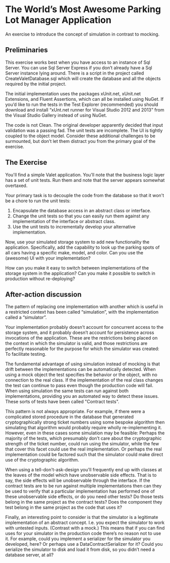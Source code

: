 # The World’s Most Awesome Parking Lot Manager Application

An exercise to introduce the concept of simulation in contrast to mocking.

## Preliminaries
This exercise works best when you have access to an instance of Sql Server. You can use Sql Server Express if you don’t already have a Sql Server instance lying around.
There is a script in the project called CreateValetDatabase.sql which will create the database and all the objects required by the initial project.

The initial implementation uses the packages xUnit.net, xUnit.net Extensions, and Fluent Assertions, which can all be installed using NuGet. If you’d like to run the tests in the Test Explorer (recommended) you should download and install “xUnt.net runner for Visual Studio 2012 and 2013” from the Visual Studio Gallery instead of using NuGet.

The code is not Clean. The original developer apparently decided that input validation was a passing fad. The unit tests are incomplete. The UI is tightly coupled to the object model. Consider these additional challenges to be surmounted, but don’t let them distract you from the primary goal of the exercise.

## The Exercise
You'll find a simple Valet application. You'll note that the business logic layer has a set of unit tests. Run them and note that the server appears somewhat overtaxed.

Your primary task is to decouple the code from the database so that it won't be a chore to run the unit tests:

1.	Encapsulate the database access in an abstract class or interface.
2.	Change the unit tests so that you can easily run them against any implementation of the interface or abstract class.
3.	Use the unit tests to incrementally develop your alternative implementation.

Now, use your simulated storage system to add new functionality the application. Specifically, add the capability to look up the parking spots of all cars having a specific make, model, and color. Can you use the (awesome) UI with your implementation?

How can you make it easy to switch between implementations of the storage system in the application? Can you make it possible to switch in production without re-deploying?

## After-action discussion
The pattern of replacing one implementation with another which is useful in a restricted context has been called “simulation”, with the implementation called a “simulator”.

Your implementation probably doesn’t account for concurrent access to the storage system, and it probably doesn’t account for persistence across invocations of the application. These are the restrictions being placed on the context in which the simulator is valid, and those restrictions are perfectly reasonable for the purpose for which the simulator was created: To facilitate testing.

The fundamental advantage of using simulation instead of mocking is that drift between the implementations can be automatically detected. When using a mock object the test specifies the behavior or the object, with no connection to the real class. If the implementation of the real class changes the test can continue to pass even though the production code will fail. When using simulation the same tests can run against both implementations, providing you an automated way to detect these issues. These sorts of tests have been called "Contract tests".

This pattern is not always appropriate. For example, if there were a complicated stored procedure in the database that generated cryptographically strong ticket numbers using some bespoke algorithm then simulating that algorithm would probably require wholly re-implementing it. However, even in these cases some simulation may be feasible: Perhaps the majority of the tests, which presumably don’t care about the cryptographic strength of the ticket number, could run using the simulator, while the few that cover this facet could use the real implementation. Or perhaps the real implementation could be factored such that the simulator could make direct use of the cryptographic algorithm.

When using a tell-don't-ask-design you'll frequently end up with classes at the leaves of the model which have unobservable side effects. That is to say, the side effects will be unobservable through the interface. If the contract tests are to be run against multiple implementations then can they be used to verify that a particular implementation has performed one of these unobservable side effects, or do you need other tests? Do those tests belong in the same project as the contract tests? Does the component they test belong in the same project as the code that uses it?

Finally, an interesting point to consider is that the simulator is a legitimate implementation of an abstract concept. I.e. you expect the simulator to work with untested inputs. (Contrast with a mock.) This means that if you can find uses for your simulator in the production code there’s no reason not to use it. For example, could you implement a serializer for the simulator you developed, here? Or perhaps use a DataContractSerializer for it? Could you serialize the simulator to disk and load it from disk, so you didn’t need a database server, at all? 
